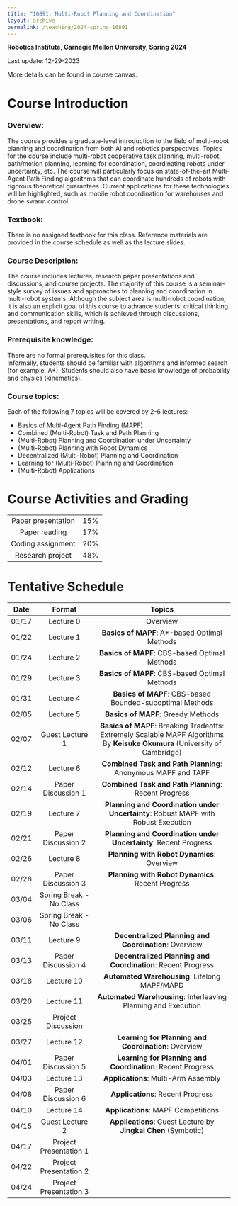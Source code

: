```yaml
---
title: "16891: Multi-Robot Planning and Coordination"
layout: archive
permalink: /teaching/2024-spring-16891
---
```

**Robotics Institute, Carnegie Mellon University, Spring 2024**

Last update: 12-29-2023

More details can be found in course canvas.

Course Introduction
======
### Overview:
The course provides a graduate-level introduction to the field of multi-robot planning and coordination from both AI and robotics perspectives. 
Topics for the course include multi-robot cooperative task planning, multi-robot path/motion planning, learning for coordination, coordinating robots under uncertainty, etc. 
The course will particularly focus on state-of-the-art Multi-Agent Path Finding algorithms that can coordinate hundreds of robots with rigorous theoretical guarantees. 
Current applications for these technologies will be highlighted, such as mobile robot coordination for warehouses and drone swarm control. 

### Textbook: 
There is no assigned textbook for this class. Reference materials are provided in the course schedule as well as the lecture slides.

### Course Description: 
The course includes lectures, research paper presentations and discussions, and course projects. 
The majority of this course is a seminar-style survey of issues and approaches to planning and coordination in multi-robot systems. 
Although the subject area is multi-robot coordination, it is also an explicit goal of this course to advance students' critical thinking and communication skills, which is achieved through discussions, presentations, and report writing. 

### Prerequisite knowledge: 
There are no formal prerequisites for this class.  
Informally, students should be familiar with algorithms and informed search (for example, A*). 
Students should also have basic knowledge of probability and physics (kinematics).

### Course topics: 
Each of the following 7 topics will be covered by 2-6 lectures:
- Basics of Multi-Agent Path Finding (MAPF)
- Combined (Multi-Robot) Task and Path Planning
- (Multi-Robot) Planning and Coordination under Uncertainty
- (Multi-Robot) Planning with Robot Dynamics
- Decentralized (Multi-Robot) Planning and Coordination
- Learning for (Multi-Robot) Planning and Coordination
- (Multi-Robot) Applications

Course Activities and Grading
======


|                    |     |
|:------------------:|:---:|
| Paper presentation | 15% |
|   Paper reading    | 17% |
| Coding assignment  | 20% |
|  Research project  | 48% |


Tentative Schedule
======

|  Date  |         Format          |                                                           Topics                                                            |
|:------:|:-----------------------:|:---------------------------------------------------------------------------------------------------------------------------:|
| 01/17  |        Lecture 0        |                                                          Overview                                                           |
| 01/22  |        Lecture 1        |                                        **Basics of MAPF**: A*-based Optimal Methods                                         |
| 01/24  |        Lecture 2        |                                        **Basics of MAPF**: CBS-based Optimal Methods                                        |
| 01/29  |        Lecture 3        |                                        **Basics of MAPF**: CBS-based Optimal Methods                                        |	 
| 01/31  |        Lecture 4        |                                  **Basics of MAPF**: CBS-based Bounded-suboptimal Methods                                   |
| 02/05  |        Lecture 5        |                                             **Basics of MAPF**: Greedy Methods                                              |
| 02/07  |     Guest Lecture 1     | **Basics of MAPF**: Breaking Tradeoffs: Extremely Scalable MAPF Algorithms By **Keisuke Okumura** (University of Cambridge) |
| 02/12  |        Lecture 6        |                                **Combined Task and Path Planning**: Anonymous MAPF and TAPF                                 |
| 02/14  |   Paper Discussion 1    |                                    **Combined Task and Path Planning**: Recent Progress                                     |
| 02/19  |        Lecture 7        |                     **Planning and Coordination under Uncertainty**: Robust MAPF with Robust Execution                      |
| 02/21  |   Paper Discussion 2    |                              **Planning and Coordination under Uncertainty**: Recent Progress                               |
| 02/26  |        Lecture 8        |                                         **Planning with Robot Dynamics**: Overview                                          |
| 02/28  |   Paper Discussion 3    |                                      **Planning with Robot Dynamics**: Recent Progress                                      |
| 03/04  | Spring Break - No Class |
| 03/06  | Spring Break - No Class |
| 03/11  |        Lecture 9        |                                    **Decentralized Planning and Coordination**: Overview                                    |
| 03/13  |   Paper Discussion 4    |                                **Decentralized Planning and Coordination**: Recent Progress                                 |
| 03/18  |       Lecture 10        |                                        **Automated Warehousing**: Lifelong MAPF/MAPD                                        |
| 03/20  |       Lecture 11        |                               **Automated Warehousing**: Interleaving Planning and Execution                                |
| 03/25  |   Project Discussion    |                                                                                                                             |
| 03/27  |       Lecture 12        |                                    **Learning for Planning and Coordination**: Overview                                     |
| 04/01  |   Paper Discussion 5    |                                 **Learning for Planning and Coordination**: Recent Progress                                 | 
| 04/03  |       Lecture 13        |                                            **Applications**: Multi-Arm Assembly                                             |
| 04/08  |   Paper Discussion 6    |                                              **Applications**: Recent Progress                                              |
| 04/10  |       Lecture 14        |                                             **Applications**: MAPF Competitions                                             | 
| 04/15  |     Guest Lecture 2     |                               **Applications**: Guest Lecture by **Jingkai Chen** (Symbotic)                                |
| 04/17  | Project Presentation 1  |
| 04/22  | Project Presentation 2  |
| 04/24  | Project Presentation 3  |
